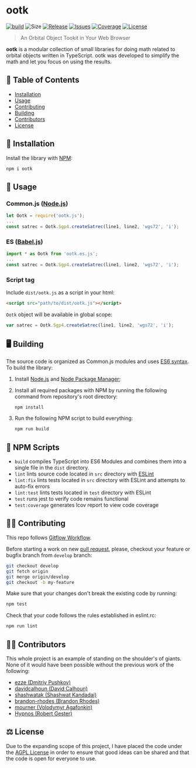 # ootk

[![build](https://img.shields.io/github/workflow/status/thkruz/ootk/CI?style=flat-square)](https://github.com/thkruz/ootk/actions?query=workflow%3ACI) ![Size](https://img.shields.io/github/languages/code-size/thkruz/ootk?style=flat-square) [![Release](https://img.shields.io/github/v/release/thkruz/ootk?style=flat-square)](https://www.npmjs.com/package/ootk) [![Issues](https://img.shields.io/github/issues/thkruz/ootk?style=flat-square)](https://github.com/thkruz/ootk/issues) [![Coverage](https://img.shields.io/codecov/c/github/thkruz/ootk?style=flat-square)](https://codecov.io/gh/thkruz/ootk) [![License](https://img.shields.io/github/license/thkruz/ootk?style=flat-square)](LICENSE.MD)

> An Orbital Object Tookit in Your Web Browser

**ootk** is a modular collection of small libraries for doing math related to orbital objects written in TypeScript. ootk was developed to simplify the math and let you focus on using the results.

## :blue_book: Table of Contents

- [Installation](#Installation)
- [Usage](#Usage)
- [Contributing](#Contributing)
- [Building](#Building)
- [Contributors](#Contributors)
- [License](#License)

## :wrench: Installation

Install the library with [NPM](https://www.npmjs.com/):

```bash
npm i ootk
```

## :satellite: Usage

### Common.js ([Node.js](https://nodejs.org))

```js
let Ootk = require('ootk.js');
...
const satrec = Ootk.Sgp4.createSatrec(line1, line2, 'wgs72', 'i');
```

### ES ([Babel.js](https://babeljs.io/))

```js
import * as Ootk from 'ootk.es.js';
...
const satrec = Ootk.Sgp4.createSatrec(line1, line2, 'wgs72', 'i');
```

### Script tag

Include `dist/ootk.js` as a script in your html:

```html
<script src="path/to/dist/ootk.js"></script>
```

`Ootk` object will be available in global scope:

```js
var satrec = Ootk.Sgp4.createSatrec(line1, line2, 'wgs72', 'i');
```

## :desktop_computer: Building

The source code is organized as Common.js modules and uses [ES6 syntax](http://es6-features.org/). To build the library:

1. Install [Node.js](https://nodejs.org/) and [Node Package Manager](https://www.npmjs.com/);

2. Install all required packages with NPM by running the following command from repository's root directory:

   ```bash
   npm install
   ```

3. Run the following NPM script to build everything:

   ```bash
   npm run build
   ```

## :gem: NPM Scripts

- `build` compiles TypeScript into ES6 Modules and combines them into a single file in the `dist` directory.
- `lint` lints source code located in `src` directory with [ESLint](http://eslint.org/)
- `lint:fix` lints tests located in `src` directory with ESLint and attempts to auto-fix errors
- `lint:test` lints tests located in `test` directory with ESLint
- `test` runs jest to verify code remains functional
- `test:coverage` generates lcov report to view code coverage

## :man_teacher: Contributing

This repo follows [Gitflow Workflow](https://www.atlassian.com/git/tutorials/comparing-workflows/gitflow-workflow).

Before starting a work on new [pull request](https://github.com/thkruz/ootk/compare), please, checkout your feature or bugfix branch from `develop` branch:

```bash
git checkout develop
git fetch origin
git merge origin/develop
git checkout -b my-feature
```

Make sure that your changes don't break the existing code by running:

```bash
npm test
```

Check that your code follows the rules established in eslint.rc:

```bash
npm run lint
```

## :man_scientist: Contributors

This whole project is an example of standing on the shoulder's of giants. None of it would have been possible without the previous work of the following:

- [ezze (Dmitriy Pushkov)](https://github.com/ezze)
- [davidcalhoun (David Calhoun)](https://github.com/davidcalhoun)
- [shashwatak (Shashwat Kandadai)](https://github.com/shashwatak)
- [brandon-rhodes (Brandon Rhodes)](https://github.com/brandon-rhodes)
- [mourner (Volodymyr Agafonkin)](https://github.com/mourner)
- [Hypnos (Robert Gester)](https://github.com/Hypnos3)

## :balance_scale: License

Due to the expanding scope of this project, I have placed the code under the [AGPL License](LICENSE.md) in order to ensure that good ideas can be shared and that the code is open for everyone to use.
